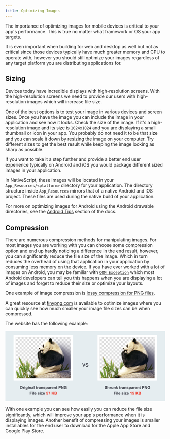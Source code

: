 ```yaml
---
title: Optimizing Images
---
```


The importance of optimizing images for mobile devices is critical to your app's performance. This is true no matter what framework or OS your app targets.

It is even important when building for web and desktop as well but not as critical since those devices typically have much greater memory and CPU to operate with, however you should still optimize your images regardless of any target platform you are distributing applications for.

## Sizing

Devices today have incredible displays with high-resolution screens. With the high-resolution screens we need to provide our users with high-resolution images which will increase file size.

One of the best options is to test your image in various devices and screen sizes. Once you have the image you can include the image in your application and see how it looks. Check the size of the image. If it's a high-resolution image and its size is `1024x1024` and you are displaying a small thumbnail or icon in your app. You probably do not need it to be that size and you can scale it down by resizing the image on your computer. Try different sizes to get the best result while keeping the image looking as sharp as possible.

If you want to take it a step further and provide a better end user experience typically on Android and iOS you would package different sized images in your application.

In NativeScript, these images will be located in your `App_Resources/<platform>` directory for your application. The directory structure inside `App_Resources` mirrors that of a native Android and iOS project. These files are used during the native build of your application.

For more on optimizing images for Android using the Android drawable directories, see the [Android Tips](android-tips.md#images-in-android-drawables) section of the docs.

## Compression

There are numerous compression methods for manipulating images. For most images you are working with you can choose some compression option and end up hardly noticing a difference in the end result, however, you can significantly reduce the file size of the image. Which in turn reduces the overhead of using that application in your application by consuming less memory on the device. If you have ever worked with a lot of images on Android, you may be familiar with [`OOM Exception`](https://developer.android.com/reference/java/lang/OutOfMemoryError) which most Android developers can tell you this happens when you are displaying a lot of images and forget to reduce their size or optimize your layouts.

One example of image compression is [lossy compression for PNG files](https://en.wikipedia.org/wiki/Lossy_compression).

A great resource at [tinypng.com](https://tinypng.com/) is available to optimize images where you can quickly see how much smaller your image file sizes can be when compressed.

The website has the following example:

![TinyPng Example](../assets/images/optimization/tinypng-example.png?raw=true 'TinyPng Example')

With one example you can see how easily you can reduce the file size significantly, which will improve your app's performance when it is displaying images. Another benefit of compressing your images is smaller installables for the end user to download for the Apple App Store and Google Play Store.
